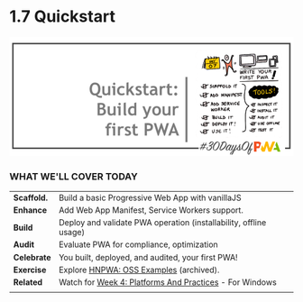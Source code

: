 # 1.7 Quickstart

![Placeholder Banner Only. Replace when final assets ready.](_media/day-07.png)

### WHAT WE'LL COVER TODAY

| | |
|:--|:--- |
| **Scaffold.** | Build a basic Progressive Web App with vanillaJS |
| **Enhance** | Add Web App Manifest, Service Workers support. |
| **Build**| Deploy and validate PWA operation (installability, offline usage) |
| **Audit** | Evaluate PWA for compliance, optimization |
| **Celebrate** | You built, deployed, and audited, your first PWA! |
| **Exercise**| Explore [HNPWA: OSS Examples](https://hnpwa.com/) (archived). |
| **Related**| Watch for [Week 4: Platforms And Practices](../platforms-practices) - For Windows  |
| |
